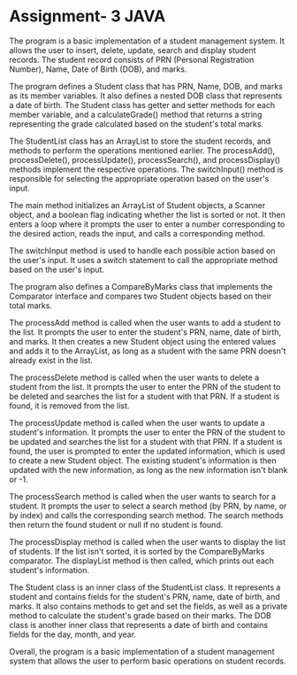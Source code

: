 # Assignment- 3 JAVA 
The program is a basic implementation of a student management system. It allows the user to insert, delete, update, search and display student records. The student record consists of PRN (Personal Registration Number), Name, Date of Birth (DOB), and marks.

The program defines a Student class that has PRN, Name, DOB, and marks as its member variables. It also defines a nested DOB class that represents a date of birth. The Student class has getter and setter methods for each member variable, and a calculateGrade() method that returns a string representing the grade calculated based on the student's total marks.

The StudentList class has an ArrayList to store the student records, and methods to perform the operations mentioned earlier. The processAdd(), processDelete(), processUpdate(), processSearch(), and processDisplay() methods implement the respective operations. The switchInput() method is responsible for selecting the appropriate operation based on the user's input.

The main method initializes an ArrayList of Student objects, a Scanner object, and a boolean flag indicating whether the list is sorted or not. It then enters a loop where it prompts the user to enter a number corresponding to the desired action, reads the input, and calls a corresponding method.

The switchInput method is used to handle each possible action based on the user's input. It uses a switch statement to call the appropriate method based on the user's input.

The program also defines a CompareByMarks class that implements the Comparator interface and compares two Student objects based on their total marks.

The processAdd method is called when the user wants to add a student to the list. It prompts the user to enter the student's PRN, name, date of birth, and marks. It then creates a new Student object using the entered values and adds it to the ArrayList, as long as a student with the same PRN doesn't already exist in the list.

The processDelete method is called when the user wants to delete a student from the list. It prompts the user to enter the PRN of the student to be deleted and searches the list for a student with that PRN. If a student is found, it is removed from the list.

The processUpdate method is called when the user wants to update a student's information. It prompts the user to enter the PRN of the student to be updated and searches the list for a student with that PRN. If a student is found, the user is prompted to enter the updated information, which is used to create a new Student object. The existing student's information is then updated with the new information, as long as the new information isn't blank or -1.

The processSearch method is called when the user wants to search for a student. It prompts the user to select a search method (by PRN, by name, or by index) and calls the corresponding search method. The search methods then return the found student or null if no student is found.

The processDisplay method is called when the user wants to display the list of students. If the list isn't sorted, it is sorted by the CompareByMarks comparator. The displayList method is then called, which prints out each student's information.

The Student class is an inner class of the StudentList class. It represents a student and contains fields for the student's PRN, name, date of birth, and marks. It also contains methods to get and set the fields, as well as a private method to calculate the student's grade based on their marks. The DOB class is another inner class that represents a date of birth and contains fields for the day, month, and year.

Overall, the program is a basic implementation of a student management system that allows the user to perform basic operations on student records.
